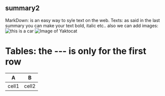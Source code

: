## summary2
MarkDown: is an easy way to syle text on the web.
Texts: as said in the last summary you can make your text bold, italic etc..
also we can add images: ![this is a car](https://i.ytimg.com/vi/7PXLPzcIydw/maxresdefault.jpg)
![Image of Yaktocat](https://octodex.github.com/images/yaktocat.png)
# Tables: the --- is only for the first row 
A | B 
----- | -------
cell1 | cell2

